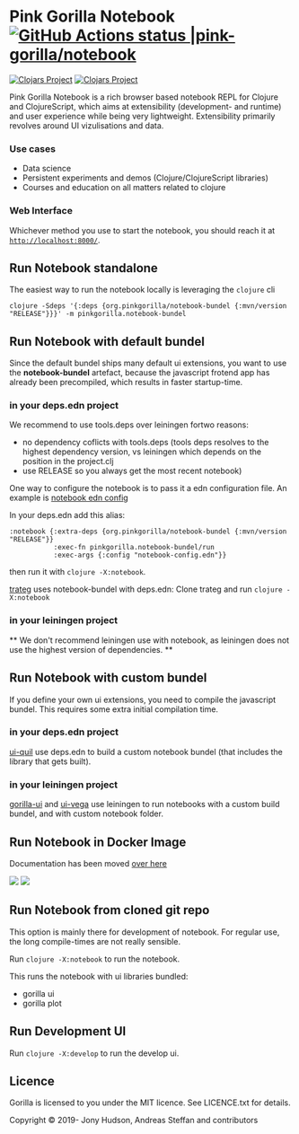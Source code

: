 # Pink Gorilla Notebook [![GitHub Actions status |pink-gorilla/notebook](https://github.com/pink-gorilla/notebook/workflows/CI/badge.svg)](https://github.com/pink-gorilla/notebook/actions?workflow=CI)
[![Clojars Project](https://img.shields.io/clojars/v/org.pinkgorilla/notebook.svg)](https://clojars.org/org.pinkgorilla/notebook)
[![Clojars Project](https://img.shields.io/clojars/v/org.pinkgorilla/notebook-bundel.svg)](https://clojars.org/org.pinkgorilla/notebook-bundel)

Pink Gorilla Notebook is a rich browser based notebook REPL for Clojure and ClojureScript, which aims at extensibility
 (development- and runtime) and user experience while being very lightweight. Extensibility primarily revolves around
  UI vizulisations and data.

### Use cases
- Data science
- Persistent experiments and demos (Clojure/ClojureScript libraries)
- Courses and education on all matters related to clojure

### Web Interface

Whichever method you use to start the notebook, you should reach it at [`http://localhost:8000/`](http://localhost:8000/).

## Run Notebook standalone 

The easiest way to run the notebook locally is leveraging the `clojure` cli

```
clojure -Sdeps '{:deps {org.pinkgorilla/notebook-bundel {:mvn/version "RELEASE"}}}' -m pinkgorilla.notebook-bundel
```

## Run Notebook with **default bundel**

Since the default bundel ships many default ui extensions, you want to use the **notebook-bundel** 
artefact, because the javascript frotend app has already been precompiled, which results in faster startup-time.

### in your deps.edn project

We recommend to use tools.deps over leiningen fortwo reasons:
- no dependency coflicts with tools.deps (tools deps resolves to the highest dependency version, vs leiningen which depends on the position in the project.clj
- use RELEASE so you always get the most recent notebook)

One way to configure the notebook is to pass it a edn configuration file. An example is
[notebook edn config](https://github.com/pink-gorilla/notebook/blob/master/resources/notebook-core.edn)

In your deps.edn add this alias:
```
:notebook {:extra-deps {org.pinkgorilla/notebook-bundel {:mvn/version "RELEASE"}}
           :exec-fn pinkgorilla.notebook-bundel/run
           :exec-args {:config "notebook-config.edn"}}
```
then run it with `clojure -X:notebook`.

[trateg](https://github.com/clojure-quant/trateg) uses notebook-bundel with deps.edn:
Clone trateg and run `clojure -X:notebook`

### in your leiningen project

** We don't recommend leiningen use with notebook, as leiningen does not use the highest version of  dependencies.  ** 

## Run Notebook with **custom bundel**

If you define your own ui extensions, you need to compile the javascript bundel.
This requires some extra initial compilation time.

### in your deps.edn project

[ui-quil](https://github.com/pink-gorilla/ui-quil) use deps.edn to build a custom notebook 
bundel (that includes the library that gets built).

### in your leiningen project

[gorilla-ui](https://github.com/pink-gorilla/gorilla-ui) and
[ui-vega](https://github.com/pink-gorilla/ui-vega) use leiningen to run notebooks with a 
custom build bundel, and with custom notebook folder.


## Run Notebook in Docker Image

Documentation has been moved [over here](https://pink-gorilla.github.io/)

<!-- [![dockeri.co](https://dockeri.co/image/pinkgorillawb/gorilla-notebook)](https://hub.docker.com/r/pinkgorillawb/gorilla-notebook) -->
[![](https://images.microbadger.com/badges/version/pinkgorillawb/gorilla-notebook.svg)](https://microbadger.com/images/pinkgorillawb/gorilla-notebook "Get your own version badge on microbadger.com")
[![](https://images.microbadger.com/badges/image/pinkgorillawb/gorilla-notebook.svg)](https://microbadger.com/images/pinkgorillawb/gorilla-notebook "Get your own image badge on microbadger.com")

## Run Notebook from cloned git repo

This option is mainly there for development of notebook. 
For regular use, the long compile-times are not really sensible.

Run `clojure -X:notebook` to run the notebook. 

This runs the notebook with ui libraries bundled:
- gorilla ui
- gorilla plot

## Run Development UI 

Run `clojure -X:develop` to run the develop ui. 

## Licence

Gorilla is licensed to you under the MIT licence. See LICENCE.txt for details.

Copyright © 2019- Jony Hudson, Andreas Steffan and contributors
